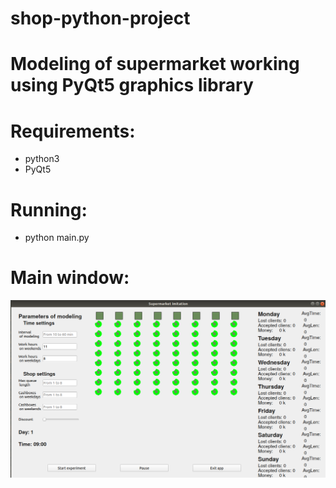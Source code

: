 # shop-python-project

# Modeling of supermarket working using PyQt5 graphics library

# Requirements:
* python3
* PyQt5

# Running: 
- python main.py



# Main window: 
![Alt_text](screen.png)

